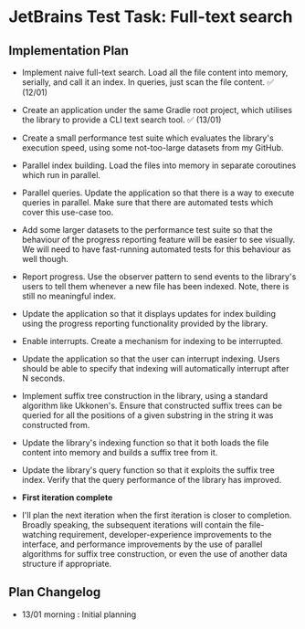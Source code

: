 # JetBrains Test Task: Full-text search

## Implementation Plan

- Implement naive full-text search. Load all the file content into memory,
  serially, and call it an index. In queries, just scan the file content.
  :white_check_mark: (12/01)

- Create an application under the same Gradle root project, which utilises the
  library to provide a CLI text search tool. :white_check_mark: (13/01)

- Create a small performance test suite which evaluates the library's execution
  speed, using some not-too-large datasets from my GitHub.

- Parallel index building. Load the files into memory in separate coroutines
  which run in parallel.

- Parallel queries. Update the application so that there is a way to execute
  queries in parallel. Make sure that there are automated tests which cover this
  use-case too.

- Add some larger datasets to the performance test suite so that the behaviour
  of the progress reporting feature will be easier to see visually. We will need
  to have fast-running automated tests for this behaviour as well though.

- Report progress. Use the observer pattern to send events to the library's
  users to tell them whenever a new file has been indexed. Note, there is still
  no meaningful index.

- Update the application so that it displays updates for index building using
  the progress reporting functionality provided by the library.

- Enable interrupts. Create a mechanism for indexing to be interrupted.

- Update the application so that the user can interrupt indexing. Users should
  be able to specify that indexing will automatically interrupt after N seconds.

- Implement suffix tree construction in the library, using a standard algorithm
  like Ukkonen's. Ensure that constructed suffix trees can be queried for all
  the positions of a given substring in the string it was constructed from.

- Update the library's indexing function so that it both loads the file content
  into memory and builds a suffix tree from it.

- Update the library's query function so that it exploits the suffix tree index.
  Verify that the query performance of the library has improved.

- **First iteration complete**

- I'll plan the next iteration when the first iteration is closer to completion.
  Broadly speaking, the subsequent iterations will contain the file-watching
  requirement, developer-experience improvements to the interface, and
  performance improvements by the use of parallel algorithms for suffix tree
  construction, or even the use of another data structure if appropriate.

## Plan Changelog

- 13/01 morning : Initial planning

